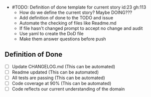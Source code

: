 -  #TODO: Definition of done template for current story id:23 gh:113
     - How do we define the current story?  Maybe DOING???
     - Add definition of done to the TODO and issue
     - Automate the checking of files like Readme.md
     - If file hasn't changed prompt to accept no change and audit
     - Use yaml to create the DoD file
     - Make them answer questions before push

Definition of Done
----
- [ ] Update CHANGELOG.md (This can be automated)
- [ ] Readme updated (This can be automated)
- [ ] All tests are passing (This can be automated)
- [ ] Code coverage at 90% (This can be automated)
- [ ] Code reflects our current understanding of the domain
